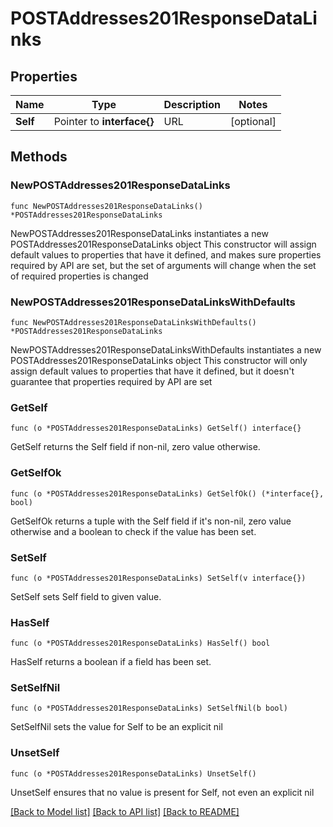 # POSTAddresses201ResponseDataLinks

## Properties

Name | Type | Description | Notes
------------ | ------------- | ------------- | -------------
**Self** | Pointer to **interface{}** | URL | [optional] 

## Methods

### NewPOSTAddresses201ResponseDataLinks

`func NewPOSTAddresses201ResponseDataLinks() *POSTAddresses201ResponseDataLinks`

NewPOSTAddresses201ResponseDataLinks instantiates a new POSTAddresses201ResponseDataLinks object
This constructor will assign default values to properties that have it defined,
and makes sure properties required by API are set, but the set of arguments
will change when the set of required properties is changed

### NewPOSTAddresses201ResponseDataLinksWithDefaults

`func NewPOSTAddresses201ResponseDataLinksWithDefaults() *POSTAddresses201ResponseDataLinks`

NewPOSTAddresses201ResponseDataLinksWithDefaults instantiates a new POSTAddresses201ResponseDataLinks object
This constructor will only assign default values to properties that have it defined,
but it doesn't guarantee that properties required by API are set

### GetSelf

`func (o *POSTAddresses201ResponseDataLinks) GetSelf() interface{}`

GetSelf returns the Self field if non-nil, zero value otherwise.

### GetSelfOk

`func (o *POSTAddresses201ResponseDataLinks) GetSelfOk() (*interface{}, bool)`

GetSelfOk returns a tuple with the Self field if it's non-nil, zero value otherwise
and a boolean to check if the value has been set.

### SetSelf

`func (o *POSTAddresses201ResponseDataLinks) SetSelf(v interface{})`

SetSelf sets Self field to given value.

### HasSelf

`func (o *POSTAddresses201ResponseDataLinks) HasSelf() bool`

HasSelf returns a boolean if a field has been set.

### SetSelfNil

`func (o *POSTAddresses201ResponseDataLinks) SetSelfNil(b bool)`

 SetSelfNil sets the value for Self to be an explicit nil

### UnsetSelf
`func (o *POSTAddresses201ResponseDataLinks) UnsetSelf()`

UnsetSelf ensures that no value is present for Self, not even an explicit nil

[[Back to Model list]](../README.md#documentation-for-models) [[Back to API list]](../README.md#documentation-for-api-endpoints) [[Back to README]](../README.md)


